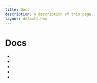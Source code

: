 ```yaml
---
title: Docs
description: A description of this page.
layout: default.hbs
---
```


# Docs

- []()
- []()
- []()
- []()
- []()

